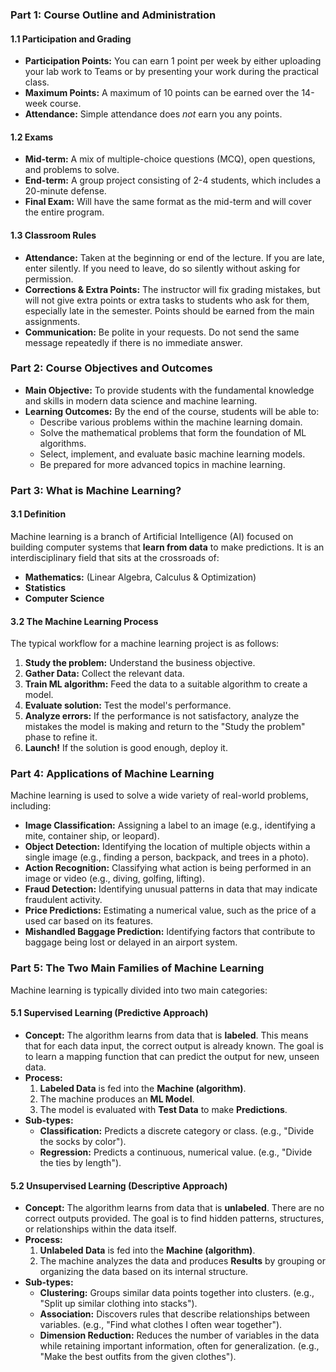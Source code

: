 
### **Part 1: Course Outline and Administration**

#### **1.1 Participation and Grading**
*   **Participation Points:** You can earn 1 point per week by either uploading your lab work to Teams or by presenting your work during the practical class.
*   **Maximum Points:** A maximum of 10 points can be earned over the 14-week course.
*   **Attendance:** Simple attendance does *not* earn you any points.

#### **1.2 Exams**
*   **Mid-term:** A mix of multiple-choice questions (MCQ), open questions, and problems to solve.
*   **End-term:** A group project consisting of 2-4 students, which includes a 20-minute defense.
*   **Final Exam:** Will have the same format as the mid-term and will cover the entire program.

#### **1.3 Classroom Rules**
*   **Attendance:** Taken at the beginning or end of the lecture. If you are late, enter silently. If you need to leave, do so silently without asking for permission.
*   **Corrections & Extra Points:** The instructor will fix grading mistakes, but will not give extra points or extra tasks to students who ask for them, especially late in the semester. Points should be earned from the main assignments.
*   **Communication:** Be polite in your requests. Do not send the same message repeatedly if there is no immediate answer.

### **Part 2: Course Objectives and Outcomes**

*   **Main Objective:** To provide students with the fundamental knowledge and skills in modern data science and machine learning.
*   **Learning Outcomes:** By the end of the course, students will be able to:
    *   Describe various problems within the machine learning domain.
    *   Solve the mathematical problems that form the foundation of ML algorithms.
    *   Select, implement, and evaluate basic machine learning models.
    *   Be prepared for more advanced topics in machine learning.

### **Part 3: What is Machine Learning?**

#### **3.1 Definition**
Machine learning is a branch of Artificial Intelligence (AI) focused on building computer systems that **learn from data** to make predictions. It is an interdisciplinary field that sits at the crossroads of:
*   **Mathematics:** (Linear Algebra, Calculus & Optimization)
*   **Statistics**
*   **Computer Science**

#### **3.2 The Machine Learning Process**
The typical workflow for a machine learning project is as follows:
1.  **Study the problem:** Understand the business objective.
2.  **Gather Data:** Collect the relevant data.
3.  **Train ML algorithm:** Feed the data to a suitable algorithm to create a model.
4.  **Evaluate solution:** Test the model's performance.
5.  **Analyze errors:** If the performance is not satisfactory, analyze the mistakes the model is making and return to the "Study the problem" phase to refine it.
6.  **Launch!** If the solution is good enough, deploy it.

### **Part 4: Applications of Machine Learning**
Machine learning is used to solve a wide variety of real-world problems, including:
*   **Image Classification:** Assigning a label to an image (e.g., identifying a mite, container ship, or leopard).
*   **Object Detection:** Identifying the location of multiple objects within a single image (e.g., finding a person, backpack, and trees in a photo).
*   **Action Recognition:** Classifying what action is being performed in an image or video (e.g., diving, golfing, lifting).
*   **Fraud Detection:** Identifying unusual patterns in data that may indicate fraudulent activity.
*   **Price Predictions:** Estimating a numerical value, such as the price of a used car based on its features.
*   **Mishandled Baggage Prediction:** Identifying factors that contribute to baggage being lost or delayed in an airport system.

### **Part 5: The Two Main Families of Machine Learning**

Machine learning is typically divided into two main categories:

#### **5.1 Supervised Learning (Predictive Approach)**
*   **Concept:** The algorithm learns from data that is **labeled**. This means that for each data input, the correct output is already known. The goal is to learn a mapping function that can predict the output for new, unseen data.
*   **Process:**
    1.  **Labeled Data** is fed into the **Machine (algorithm)**.
    2.  The machine produces an **ML Model**.
    3.  The model is evaluated with **Test Data** to make **Predictions**.
*   **Sub-types:**
    *   **Classification:** Predicts a discrete category or class. (e.g., "Divide the socks by color").
    *   **Regression:** Predicts a continuous, numerical value. (e.g., "Divide the ties by length").

#### **5.2 Unsupervised Learning (Descriptive Approach)**
*   **Concept:** The algorithm learns from data that is **unlabeled**. There are no correct outputs provided. The goal is to find hidden patterns, structures, or relationships within the data itself.
*   **Process:**
    1.  **Unlabeled Data** is fed into the **Machine (algorithm)**.
    2.  The machine analyzes the data and produces **Results** by grouping or organizing the data based on its internal structure.
*   **Sub-types:**
    *   **Clustering:** Groups similar data points together into clusters. (e.g., "Split up similar clothing into stacks").
    *   **Association:** Discovers rules that describe relationships between variables. (e.g., "Find what clothes I often wear together").
    *   **Dimension Reduction:** Reduces the number of variables in the data while retaining important information, often for generalization. (e.g., "Make the best outfits from the given clothes").